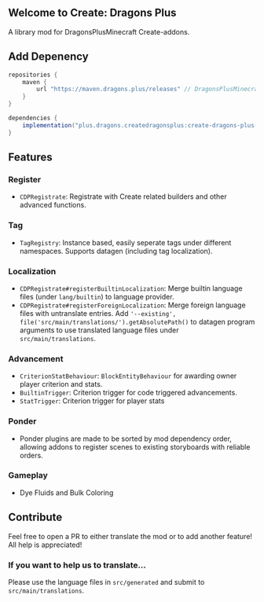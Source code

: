## Welcome to **Create: Dragons Plus**
A library mod for DragonsPlusMinecraft Create-addons.

## Add Depenency
```groovy
repositories {
    maven {
        url "https://maven.dragons.plus/releases" // DragonsPlusMinecraft Maven
    }
}

dependencies {
    implementation("plus.dragons.createdragonsplus:create-dragons-plus-${minecraft_version}:${create_dragons_plus_version}")
}
```

## Features

### Register
- `CDPRegistrate`: Registrate with Create related builders and other advanced functions.

### Tag
- `TagRegistry`: Instance based, easily seperate tags under different namespaces.
  Supports datagen (including tag localization).

### Localization
- `CDPRegistrate#registerBuiltinLocalization`: Merge builtin language files (under `lang/builtin`) to language provider.
- `CDPRegistrate#registerForeignLocalization`: Merge foreign language files with untranslate entries. Add `'--existing', file('src/main/translations/').getAbsolutePath()` 
to datagen program arguments to use translated language files under `src/main/translations`.

### Advancement
- `CriterionStatBehaviour`: `BlockEntityBehaviour` for awarding owner player criterion and stats.
- `BuiltinTrigger`: Criterion trigger for code triggered advancements.
- `StatTrigger`: Criterion trigger for player stats

### Ponder
- Ponder plugins are made to be sorted by mod dependency order, allowing addons to register scenes to existing storyboards 
with reliable orders.

### Gameplay
- Dye Fluids and Bulk Coloring

## Contribute
Feel free to open a PR to either translate the mod or to add another feature! All help is appreciated!

### If you want to help us to translate...
Please use the language files in `src/generated` and submit to `src/main/translations`.
